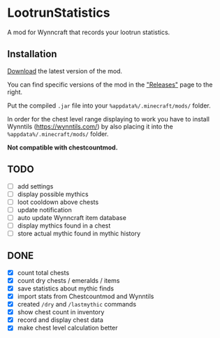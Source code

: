 # LootrunStatistics

A mod for Wynncraft that records your lootrun statistics.

## Installation

[Download](https://github.com/McPlayHD/LootrunStatistics/releases/download/beta-v0.4/lootrunstatistics-0.4.jar) the latest version of the mod. 

You can find specific versions of the mod in the ["Releases"](https://github.com/McPlayHD/LootrunStatistics/releases) page to the right.

Put the compiled `.jar` file into your `%appdata%/.minecraft/mods/` folder.

In order for the chest level range displaying to work you have to install Wynntils (https://wynntils.com/) by also placing it into the `%appdata%/.minecraft/mods/` folder.

**Not compatible with chestcountmod.**

## TODO

- [ ] add settings
- [ ] display possible mythics
- [ ] loot cooldown above chests
- [ ] update notification
- [ ] auto update Wynncraft item database
- [ ] display mythics found in a chest
- [ ] store actual mythic found in mythic history

## DONE

- [x] count total chests
- [x] count dry chests / emeralds / items
- [x] save statistics about mythic finds
- [x] import stats from Chestcountmod and Wynntils
- [x] created `/dry` and `/lastmythic` commands
- [x] show chest count in inventory
- [x] record and display chest data
- [x] make chest level calculation better
